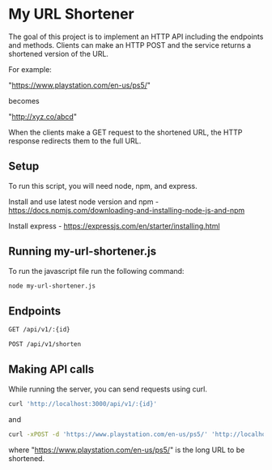 # My URL Shortener

The goal of this project is to implement an HTTP API including the endpoints and methods. Clients can make an HTTP POST and the service returns a shortened version of the URL.

For example:

"https://www.playstation.com/en-us/ps5/"

becomes

"http://xyz.co/abcd"

When the clients make a GET request to the shortened URL, the HTTP response redirects them to the full URL.

## Setup
To run this script, you will need node, npm, and express.

Install and use latest node version and npm - https://docs.npmjs.com/downloading-and-installing-node-js-and-npm

Install express - https://expressjs.com/en/starter/installing.html

## Running my-url-shortener.js
To run the javascript file run the following command:

```bash
node my-url-shortener.js
```

## Endpoints

```bash
GET /api/v1/:{id}
```
```bash
POST /api/v1/shorten
```

## Making API calls
While running the server, you can send requests using curl.

```bash
curl 'http://localhost:3000/api/v1/:{id}'
```

and

```bash
curl -xPOST -d 'https://www.playstation.com/en-us/ps5/' 'http://localhost:3000/api/v1/shorten'
```

where "https://www.playstation.com/en-us/ps5/" is the long URL to be shortened.

